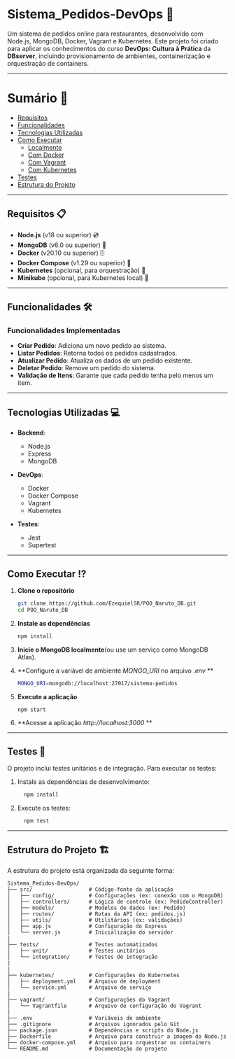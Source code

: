 # Sistema_Pedidos-DevOps 📝

Um sistema de pedidos online para restaurantes, desenvolvido com Node.js, MongoDB, Docker, Vagrant e Kubernetes. Este projeto foi criado para aplicar os conhecimentos do curso **DevOps: Cultura à Prática** da **DBserver**, incluindo provisionamento de ambientes, containerização e orquestração de containers.

---

# Sumário 📑
- [Requisitos](#requisitos-)
- [Funcionalidades](#funcionalidades-)
- [Tecnologias Utilizadas](#tecnologias-utilizadas-)
- [Como Executar](#como-executar)
  - [Localmente](#localmente)
  - [Com Docker](#com-docker)
  - [Com Vagrant](#com-vagrant)
  - [Com Kubernetes](#com-kubernetes)
- [Testes](#testes-)
- [Estrutura do Projeto](#estrutura-do-projeto)
  

---

## Requisitos 📋

- **Node.js** (v18 ou superior) 💿
- **MongoDB** (v6.0 ou superior) 🚀
- **Docker** (v20.10 ou superior) 🗄️
- **Docker Compose** (v1.29 ou superior) 🔗
- **Kubernetes** (opcional, para orquestração) 🔄
- **Minikube** (opcional, para Kubernetes local) 💾


---

## Funcionalidades 🛠

### Funcionalidades Implementadas
- **Criar Pedido**: Adiciona um novo pedido ao sistema.
- **Listar Pedidos**: Retorna todos os pedidos cadastrados.
- **Atualizar Pedido**:  Atualiza os dados de um pedido existente.
- **Deletar Pedido**:  Remove um pedido do sistema.
- **Validação de Itens**:  Garante que cada pedido tenha pelo menos um item.

---

## Tecnologias Utilizadas 💻

- **Backend**:
  -  Node.js
  -  Express
  -  MongoDB
    
- **DevOps**:
  - Docker
  - Docker Compose
  - Vagrant
  - Kubernetes

- **Testes**:
  - Jest
  - Supertest

---

## Como Executar ⁉

1. **Clone o repositório**
   ```bash
   git clone https://github.com/EzequielSR/POO_Naruto_DB.git
   cd POO_Naruto_DB

2. **Instale as dependências** <br>
   ```bash
   npm install
   ```

3. **Inicie o MongoDB localmente**(ou use um serviço como MongoDB Atlas). <br>

4. **Configure a variável de ambiente *MONGO_URI* no arquivo *.env* ** <br>
   ```bash
   MONGO_URI=mongodb://localhost:27017/sistema-pedidos
   ```
   
5. **Execute a aplicação** <br>
   ```bash
   npm start
   ```
   
6. **Acesse a aplicação *http://localhost:3000* ** <br>

---

## Testes 🧪

O projeto inclui testes unitários e de integração. Para executar os testes:

1. Instale as dependências de desenvolvimento:
   ```bash
     npm install
   ```
2. Execute os testes:
   ```bash
     npm test
   ```

---

## Estrutura do Projeto 🏗

A estrutura do projeto está organizada da seguinte forma:

```plaintext
Sistema_Pedidos-DevOps/
├── src/                  # Código-fonte da aplicação
│   ├── config/           # Configurações (ex: conexão com o MongoDB)
│   ├── controllers/      # Lógica de controle (ex: PedidoController)
│   ├── models/           # Modelos de dados (ex: Pedido)
│   ├── routes/           # Rotas da API (ex: pedidos.js)
│   ├── utils/            # Utilitários (ex: validações)
│   ├── app.js            # Configuração do Express
│   └── server.js         # Inicialização do servidor
|
├── tests/                # Testes automatizados
│   ├── unit/             # Testes unitários
│   └── integration/      # Testes de integração
|
|
├── kubernetes/           # Configurações do Kubernetes
│   ├── deployment.yml    # Arquivo de deployment
│   └── service.yml       # Arquivo de serviço
|
├── vagrant/              # Configurações do Vagrant
│   └── Vagrantfile       # Arquivo de configuração do Vagrant
|
├── .env                  # Variáveis de ambiente
├── .gitignore            # Arquivos ignorados pelo Git
├── package.json          # Dependências e scripts do Node.js
├── Dockerfile            # Arquivo para construir a imagem do Node.js
├── docker-compose.yml    # Arquivo para orquestrar os containers
└── README.md             # Documentação do projeto
```

